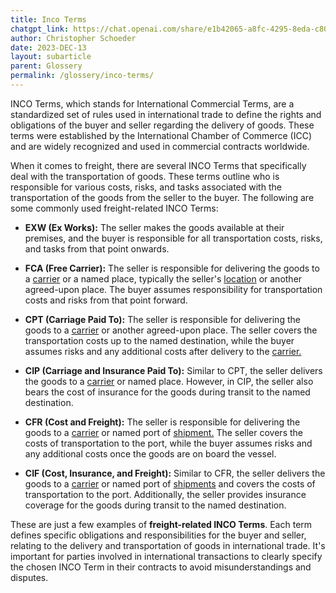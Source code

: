 ```yaml
---
title: Inco Terms
chatgpt_link: https://chat.openai.com/share/e1b42065-a8fc-4295-8eda-c80e5e50b9e5
author: Christopher Schoeder
date: 2023-DEC-13
layout: subarticle
parent: Glossery
permalink: /glossery/inco-terms/
---
```


INCO Terms, which stands for International Commercial Terms, are a standardized set of rules used in international trade to define the rights and obligations of the buyer and seller regarding the delivery of goods. These terms were established by the International Chamber of Commerce (ICC) and are widely recognized and used in commercial contracts worldwide.

When it comes to freight, there are several INCO Terms that specifically deal with the transportation of goods. These terms outline who is responsible for various costs, risks, and tasks associated with the transportation of the goods from the seller to the buyer. The following are some commonly used freight-related INCO Terms:

- **EXW (Ex Works):** The seller makes the goods available at their premises, and the buyer is responsible for all transportation costs, risks, and tasks from that point onwards.

- **FCA (Free Carrier):** The seller is responsible for delivering the goods to a <a href="/carriers/">carrier</a> or a named place, typically the seller's <a href="/locations/">location</a> or another agreed-upon place. The buyer assumes responsibility for transportation costs and risks from that point forward.

- **CPT (Carriage Paid To):** The seller is responsible for delivering the goods to a <a href="/carriers/">carrier</a> or another agreed-upon place. The seller covers the transportation costs up to the named destination, while the buyer assumes risks and any additional costs after delivery to the <a href="/carriers">carrier.</a>

- **CIP (Carriage and Insurance Paid To):** Similar to CPT, the seller delivers the goods to a <a href="/carriers/">carrier</a> or named place. However, in CIP, the seller also bears the cost of insurance for the goods during transit to the named destination.

- **CFR (Cost and Freight):** The seller is responsible for delivering the goods to a <a href="/carriers/">carrier</a> or named port of <a href="/glossery/shipments">shipment.</a> The seller covers the costs of transportation to the port, while the buyer assumes risks and any additional costs once the goods are on board the vessel.

- **CIF (Cost, Insurance, and Freight):** Similar to CFR, the seller delivers the goods to a <a href="/carriers/">carrier</a> or named port of <a href="/glossery/shipments">shipments</a> and covers the costs of transportation to the port. Additionally, the seller provides insurance coverage for the goods during transit to the named destination.

These are just a few examples of **freight-related INCO Terms**. Each term defines specific obligations and responsibilities for the buyer and seller, relating to the delivery and transportation of goods in international trade. It's important for parties involved in international transactions to clearly specify the chosen INCO Term in their contracts to avoid misunderstandings and disputes.
